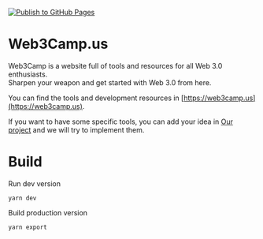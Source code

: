 [![Publish to GitHub Pages](https://github.com/Web3Camp-Labs/Web3-Camp.github.io/actions/workflows/main.yml/badge.svg)](https://github.com/Web3Camp-Labs/Web3-Camp.github.io/actions/workflows/main.yml)

# Web3Camp.us

Web3Camp is a website full of tools and resources for all Web 3.0 enthusiasts.  
Sharpen your weapon and get started with Web 3.0 from here.  

You can find the tools and development resources in [https://web3camp.us](https://web3camp.us).

If you want to have some specific tools, you can add your idea in [Our project](https://github.com/orgs/Web3Camp-Labs/projects/1/views/1) and we will try to implement them.

# Build

Run dev version
```
yarn dev
```


Build production version
```
yarn export
```
